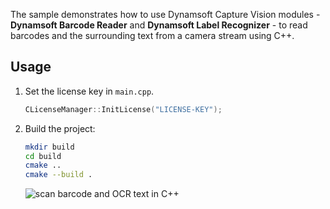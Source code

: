 The sample demonstrates how to use Dynamsoft Capture Vision modules - **Dynamsoft Barcode Reader** and **Dynamsoft Label Recognizer** - to read barcodes and the surrounding text from a camera stream using C++.

## Usage
1. Set the license key in `main.cpp`.
    
    ```cpp
    CLicenseManager::InitLicense("LICENSE-KEY");
    ```

2. Build the project:

    ```bash
    mkdir build
    cd build
    cmake ..
    cmake --build .
    ```

    ![scan barcode and OCR text in C++](https://www.dynamsoft.com/codepool/img/2024/05/cpp-barcode-ocr-text.jpg)
